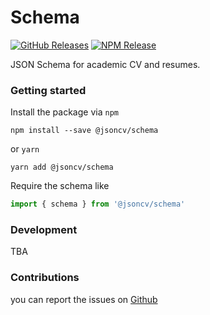 # Schema

[![GitHub Releases](https://badgen.net/github/tag/jsoncv/schema)](https://github.com/jsoncv/schema/releases)
[![NPM Release](https://badgen.net/npm/v/@jsoncv/schema)](https://www.npmjs.com/package/@jsoncv/schema)

JSON Schema for academic CV and resumes.

### Getting started

Install the package via `npm`

```shell
npm install --save @jsoncv/schema
```

or `yarn`

```shell
yarn add @jsoncv/schema
```

Require the schema like

```js
import { schema } from '@jsoncv/schema'
```

### Development

TBA

### Contributions

you can report the issues on [Github](https://github.com/jsoncv/schema/issues)
